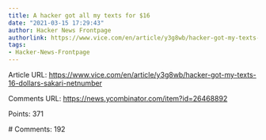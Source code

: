 ```yaml
---
title: A hacker got all my texts for $16
date: "2021-03-15 17:29:43"
author: Hacker News Frontpage
authorlink: https://www.vice.com/en/article/y3g8wb/hacker-got-my-texts-16-dollars-sakari-netnumber
tags:
- Hacker-News-Frontpage
---
```


<p>Article URL: <a href="https://www.vice.com/en/article/y3g8wb/hacker-got-my-texts-16-dollars-sakari-netnumber">https://www.vice.com/en/article/y3g8wb/hacker-got-my-texts-16-dollars-sakari-netnumber</a></p>
<p>Comments URL: <a href="https://news.ycombinator.com/item?id=26468892">https://news.ycombinator.com/item?id=26468892</a></p>
<p>Points: 371</p>
<p># Comments: 192</p>
